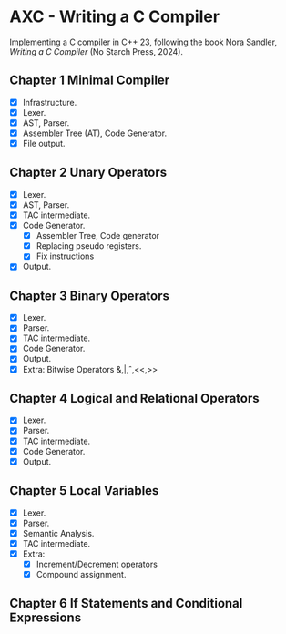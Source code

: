# AXC - Writing a C Compiler

Implementing a C compiler in C++ 23, following the book Nora Sandler, _Writing a C Compiler_ (No Starch Press, 2024).

## Chapter 1 Minimal Compiler
- [X] Infrastructure.
- [X] Lexer.
- [X] AST, Parser.
- [X] Assembler Tree (AT), Code Generator.
- [X] File output.

## Chapter 2 Unary Operators
- [X] Lexer.
- [X] AST, Parser.
- [X] TAC intermediate.
- [X] Code Generator.
  - [X] Assembler Tree, Code generator
  - [X] Replacing pseudo registers.
  - [X] Fix instructions
- [X] Output.

## Chapter 3 Binary Operators
- [X] Lexer.
- [X] Parser.
- [X] TAC intermediate.
- [X] Code Generator.
- [X] Output.
- [X] Extra: Bitwise Operators &,|,ˆ,<<,>>

## Chapter 4 Logical and Relational Operators
- [X] Lexer.
- [X] Parser.
- [X] TAC intermediate.
- [X] Code Generator.
- [X] Output.

## Chapter 5 Local Variables
- [x] Lexer.
- [x] Parser.
- [x] Semantic Analysis.
- [x] TAC intermediate.
- [x] Extra:
  - [x] Increment/Decrement operators
  - [x] Compound assignment.

## Chapter 6 If Statements and Conditional Expressions
